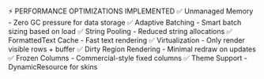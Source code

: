 ⚡ PERFORMANCE OPTIMIZATIONS IMPLEMENTED
✅ Unmanaged Memory - Zero GC pressure for data storage
✅ Adaptive Batching - Smart batch sizing based on load
✅ String Pooling - Reduced string allocations
✅ FormattedText Cache - Fast text rendering
✅ Virtualization - Only render visible rows + buffer
✅ Dirty Region Rendering - Minimal redraw on updates
✅ Frozen Columns - Commercial-style fixed columns
✅ Theme Support - DynamicResource for skins
